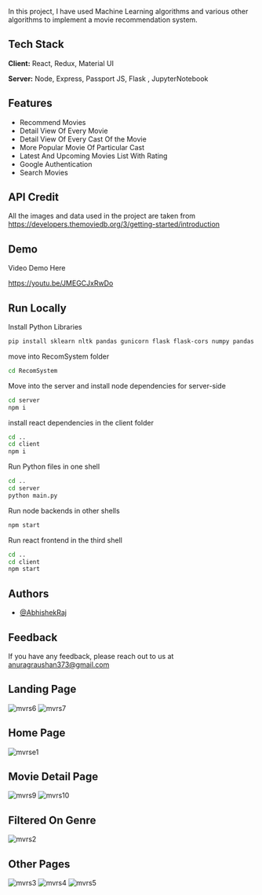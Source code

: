 
 In this project, I have used Machine Learning algorithms and various other algorithms to implement a movie recommendation system.


## Tech Stack

**Client:** React, Redux, Material UI

**Server:** Node, Express, Passport JS, Flask , JupyterNotebook


## Features

- Recommend Movies
- Detail View Of Every Movie
- Detail View Of Every Cast Of the Movie
- More Popular Movie Of Particular Cast
- Latest And Upcoming Movies List With Rating
- Google Authentication
- Search Movies 


## API Credit
All the images and data used in the project are taken from 
https://developers.themoviedb.org/3/getting-started/introduction
## Demo

Video Demo Here

https://youtu.be/JMEGCJxRwDo
## Run Locally


Install Python Libraries

```bash
pip install sklearn nltk pandas gunicorn flask flask-cors numpy pandas requests
```

move into RecomSystem folder

```bash
cd RecomSystem
```

Move into the server and install node dependencies for server-side
```bash
cd server
npm i
```

install react dependencies in the client folder

```bash
cd ..
cd client
npm i
```
Run Python files in one shell
```bash
cd ..
cd server
python main.py
```
Run node backends in other shells
```bash
npm start
```
Run react frontend in the third shell
 ```bash
cd ..
cd client
npm start
```
## Authors

- [@AbhishekRaj](https://github.com/Abhishek5282)


## Feedback

If you have any feedback, please reach out to us at anuragraushan373@gmail.com

## Landing Page
![mvrs6](https://user-images.githubusercontent.com/68966298/178826347-b572b3e7-d903-4b08-ac6b-0a5009143ade.JPG)
![mvrs7](https://user-images.githubusercontent.com/68966298/178826403-54dba2ac-dc64-480f-8cd9-259232d8e307.JPG)

## Home Page
![mvrse1](https://user-images.githubusercontent.com/68966298/178826468-28b970b4-1051-4f01-a1b7-57841af3a7b7.JPG)

## Movie Detail Page
![mvrs9](https://user-images.githubusercontent.com/68966298/178955632-b53e50db-d66a-47cd-b694-a8991039478b.JPG)
![mvrs10](https://user-images.githubusercontent.com/68966298/178955646-28c9b113-9d74-487d-8385-1f27d670ed62.JPG)


## Filtered On Genre
![mvrs2](https://user-images.githubusercontent.com/68966298/178826519-617eb6e6-fbc3-49a7-b17f-156ebe9e3f4a.JPG)

## Other Pages
![mvrs3](https://user-images.githubusercontent.com/68966298/178826631-0e88ac78-0d11-4c12-b87e-098970f0e232.JPG)
![mvrs4](https://user-images.githubusercontent.com/68966298/178826646-38953597-f7ab-47ca-ab57-bc035aea5d27.JPG)
![mvrs5](https://user-images.githubusercontent.com/68966298/178826649-e9ad8e43-7b4c-40e4-94d9-992b16c4d212.JPG)


